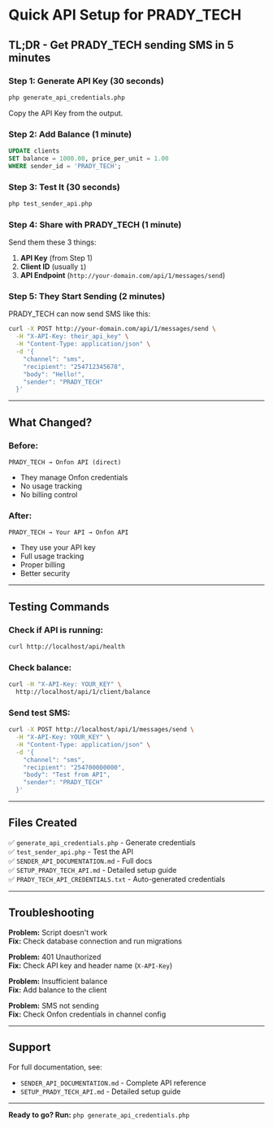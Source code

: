 # Quick API Setup for PRADY_TECH

## TL;DR - Get PRADY_TECH sending SMS in 5 minutes

### Step 1: Generate API Key (30 seconds)
```bash
php generate_api_credentials.php
```

Copy the API Key from the output.

### Step 2: Add Balance (1 minute)
```sql
UPDATE clients 
SET balance = 1000.00, price_per_unit = 1.00 
WHERE sender_id = 'PRADY_TECH';
```

### Step 3: Test It (30 seconds)
```bash
php test_sender_api.php
```

### Step 4: Share with PRADY_TECH (1 minute)

Send them these 3 things:
1. **API Key** (from Step 1)
2. **Client ID** (usually `1`)
3. **API Endpoint** (`http://your-domain.com/api/1/messages/send`)

### Step 5: They Start Sending (2 minutes)

PRADY_TECH can now send SMS like this:

```bash
curl -X POST http://your-domain.com/api/1/messages/send \
  -H "X-API-Key: their_api_key" \
  -H "Content-Type: application/json" \
  -d '{
    "channel": "sms",
    "recipient": "254712345678",
    "body": "Hello!",
    "sender": "PRADY_TECH"
  }'
```

---

## What Changed?

### Before:
```
PRADY_TECH → Onfon API (direct)
```
- They manage Onfon credentials
- No usage tracking
- No billing control

### After:
```
PRADY_TECH → Your API → Onfon API
```
- They use your API key
- Full usage tracking
- Proper billing
- Better security

---

## Testing Commands

### Check if API is running:
```bash
curl http://localhost/api/health
```

### Check balance:
```bash
curl -H "X-API-Key: YOUR_KEY" \
  http://localhost/api/1/client/balance
```

### Send test SMS:
```bash
curl -X POST http://localhost/api/1/messages/send \
  -H "X-API-Key: YOUR_KEY" \
  -H "Content-Type: application/json" \
  -d '{
    "channel": "sms",
    "recipient": "254700000000",
    "body": "Test from API",
    "sender": "PRADY_TECH"
  }'
```

---

## Files Created

✅ `generate_api_credentials.php` - Generate credentials  
✅ `test_sender_api.php` - Test the API  
✅ `SENDER_API_DOCUMENTATION.md` - Full docs  
✅ `SETUP_PRADY_TECH_API.md` - Detailed setup guide  
✅ `PRADY_TECH_API_CREDENTIALS.txt` - Auto-generated credentials  

---

## Troubleshooting

**Problem:** Script doesn't work  
**Fix:** Check database connection and run migrations

**Problem:** 401 Unauthorized  
**Fix:** Check API key and header name (`X-API-Key`)

**Problem:** Insufficient balance  
**Fix:** Add balance to the client

**Problem:** SMS not sending  
**Fix:** Check Onfon credentials in channel config

---

## Support

For full documentation, see:
- `SENDER_API_DOCUMENTATION.md` - Complete API reference
- `SETUP_PRADY_TECH_API.md` - Detailed setup guide

---

**Ready to go? Run:** `php generate_api_credentials.php`

